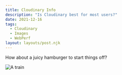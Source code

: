 ```yaml
---
title: Cloudinary Info
description: "Is Cloudinary best for most users?"
date: 2021-12-16
tags:
  - Cloudinary
  - Images
  - WebPerf
layout: layouts/post.njk
---
```

How about a juicy hamburger to start things off?

![A train](https://applegate-paul.mo.cloudinary.net/train.jpg)
